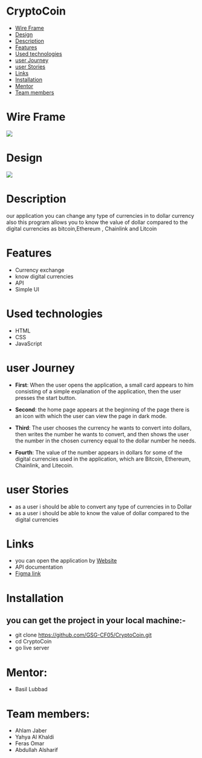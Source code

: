 # CryptoCoin
- [Wire Frame](#wire-frame)
- [Design](#design)
- [Description](#description)
- [Features](#features)
- [Used technologies](#Used-technologies)
- [user Journey](#user-Journey)
- [user Stories](#user-stories)
- [Links](#Links)
- [ Installation](#Installation)
- [Mentor](#mentor)
- [Team members](#team-members)




# Wire Frame <span id="wireFrame"></span>

![](https://user-images.githubusercontent.com/78439316/159351408-2852a14e-47dd-4e84-9429-b9d8bdac2c6e.jpg)



# Design <span id="Design"></span>


![](https://user-images.githubusercontent.com/78439316/159352100-fd6de755-b858-4ca0-bc0e-e0729b37bb89.jpg)


# Description <span id="Description"></span>
our application you can change any type of currencies in to dollar currency
also this program allows you to know the value of dollar compared to the digital currencies as bitcoin,Ethereum , Chainlink  and Litcoin 
    
# Features <span id="Features "></span>
- Currency exchange
-  know digital currencies
- API
- Simple UI



# Used technologies <span id="Used technologies"></span>
- HTML
- CSS
- JavaScript


# user Journey <span id=" user Journey"></span>
- **First**: When the user opens the application, a small card appears to him consisting of a simple  explanation of the application, then the user presses the start button.

- **Second**: the home page appears at the beginning of the page there is an icon with which the user can view the page in dark mode.

- **Third**: The user chooses the currency he wants to convert into dollars, then writes the number he  wants to convert, and then shows the user the number in the chosen currency equal to the dollar number he needs.

- **Fourth**: The value of the number appears in dollars for some of the digital currencies used in the application, which are Bitcoin, Ethereum, Chainlink, and Litecoin.


# user Stories <span id="user Stories"></span>
- as a user i should be able to convert any type of currencies in to Dollar
- as a user i should be able to know the value of dollar compared to the digital currencies



# Links <span id="Links"></span>
- you can open the application by [Website]( https://gsg-cf05.github.io/CryptoCoin/) 
- API documentation 
- [Figma link](https://www.figma.com/file/g1WCiLIDbSXbBk2vnpmjRL/currency-exchange?node-id=20%3A186)

# Installation<span id="Installation"></span>
## you can get the project in your local machine:-
- git clone https://github.com/GSG-CF05/CryptoCoin.git
- cd CryptoCoin
- go live server


# Mentor:<span id="Mentor"></span>
- Basil Lubbad


# Team members:<span id="Team members"></span>
- Ahlam Jaber
- Yahya Al Khaldi 
- Feras Omar
- Abdullah Alsharif